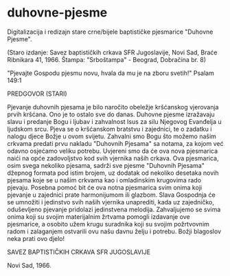 # duhovne-pjesme
Digitalizacija i redizajn stare crne/bijele baptističke pjesmarice "Duhovne Pjesme". 

(Staro izdanje: Savez baptističkih crkava SFR Jugoslavije, Novi Sad, Braće Ribnikara 41, 1966.
 Štampa: "Srboštampa" - Beograd, Dobračina br. 8)

"Pjevajte Gospodu pjesmu novu, hvala da mu je na zboru svetih!" Psalam 149:1

PREDGOVOR (STARI)

Pjevanje duhovnih pjesama je bilo naročito obeležje kršćanskog vjerovanja prvih kršćana. Ono je to ostalo sve do danas.
Duhovne pjesme izražavaju slavu i predanje Bogu i ljubav i zahvalnost Isus za silu Njegovog Evanđelja u ljudskom srcu. Pjeva se o kršćanskom bratstvu i zajednici, te o zadatku i nalogu djece Božje u ovom svijetu.
Zahvalni smo Bogu što možemo našim crkvama predati prvu nakladu "Duhovnih Pjesama" sa notama, za kojom već odavno osjećamo veliku potrebu. Uvjereni smo da će ova nova pjesmarica naići na opće zadovoljstvo kod svih vjernika naših crkava.
Ova pjesmarica, osim svega nekoliko pjesama, sadrži sve pjesme "Duhovnih Pjesama" džepnog formata pod istim brojem, uz dodatak od nekoliko desetaka novih pjesama koje se u našim crkvama kao i omladinskim krugovima rado pjevaju.
Posebna pomoć bit će ova notna pjesmarica svim onima koji pjevanje u zajednici prate harmonijumom ili glazbom. Slava Gospodnja će se umnožiti i jedinstvo svih naših vjernika unaprediti, kada uz zajedničko, oduševljeno pjevanje pridolazi jedinstvena melodija.
Zahvaljujemo se svima onima koji su svojim materijalnim žrtvama pomogli izdavanje ove pjesmarice, a osobito užem krugu suradnika koji su svojim požrtvovnim radom i zalaganjem ostvarili ovu našu davnu želju i potrebu.
Božji blagoslov neka prati ovo djelo!

SAVEZ BAPTISTIČKIH CRKAVA SFR JUGOSLAVIJE

Novi Sad, 1966.
